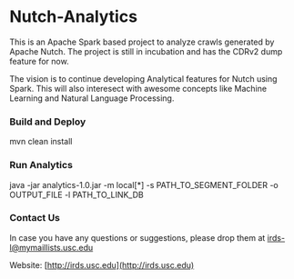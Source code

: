 # Nutch-Analytics

This is an Apache Spark based project to analyze crawls generated by Apache Nutch. The project is still in incubation and has the CDRv2 dump feature for now.

The vision is to continue developing Analytical features for Nutch using Spark. This will also interesect with awesome concepts like Machine Learning and Natural Language Processing.


### Build and Deploy

mvn clean install


### Run Analytics

java -jar analytics-1.0.jar -m local[*] -s PATH_TO_SEGMENT_FOLDER -o OUTPUT_FILE -l PATH_TO_LINK_DB


### Contact Us

In case you have any questions or suggestions, please drop them at [irds-l@mymaillists.usc.edu](mailto:irds-l@mymaillists.usc.edu)

Website: [http://irds.usc.edu](http://irds.usc.edu)
